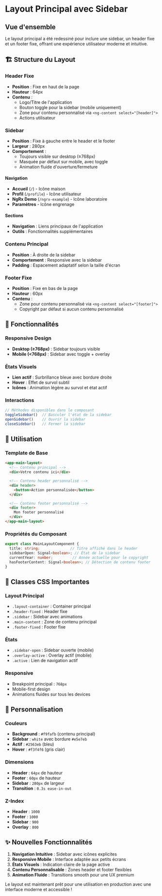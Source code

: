 # Layout Principal avec Sidebar

## Vue d'ensemble
Le layout principal a été redessiné pour inclure une sidebar, un header fixe et un footer fixe, offrant une expérience utilisateur moderne et intuitive.

## 🏗️ Structure du Layout

### Header Fixe
- **Position** : Fixe en haut de la page
- **Hauteur** : 64px
- **Contenu** :
  - Logo/Titre de l'application
  - Bouton toggle pour la sidebar (mobile uniquement)
  - Zone pour contenu personnalisé via `<ng-content select="[header]">`
  - Actions utilisateur

### Sidebar
- **Position** : Fixe à gauche entre le header et le footer
- **Largeur** : 280px
- **Comportement** :
  - Toujours visible sur desktop (≥768px)
  - Masquée par défaut sur mobile, avec toggle
  - Animation fluide d'ouverture/fermeture

#### Navigation
- **Accueil** (`/`) - Icône maison
- **Profil** (`/profile`) - Icône utilisateur
- **NgRx Demo** (`/ngrx-example`) - Icône laboratoire
- **Paramètres** - Icône engrenage

#### Sections
- **Navigation** : Liens principaux de l'application
- **Outils** : Fonctionnalités supplémentaires

### Contenu Principal
- **Position** : À droite de la sidebar
- **Comportement** : Responsive avec la sidebar
- **Padding** : Espacement adaptatif selon la taille d'écran

### Footer Fixe
- **Position** : Fixe en bas de la page
- **Hauteur** : 60px
- **Contenu** :
  - Zone pour contenu personnalisé via `<ng-content select="[footer]">`
  - Copyright par défaut si aucun contenu personnalisé

## 🎨 Fonctionnalités

### Responsive Design
- **Desktop (≥768px)** : Sidebar toujours visible
- **Mobile (<768px)** : Sidebar avec toggle + overlay

### États Visuels
- **Lien actif** : Surbrillance bleue avec bordure droite
- **Hover** : Effet de survol subtil
- **Icônes** : Animation légère au survol et état actif

### Interactions
```typescript
// Méthodes disponibles dans le composant
toggleSidebar()  // Basculer l'état de la sidebar
openSidebar()    // Ouvrir la sidebar
closeSidebar()   // Fermer la sidebar
```

## 📱 Utilisation

### Template de Base
```html
<app-main-layout>
  <!-- Contenu principal -->
  <div>Votre contenu ici</div>

  <!-- Contenu header personnalisé -->
  <div header>
    <button>Action personnalisée</button>
  </div>

  <!-- Contenu footer personnalisé -->
  <div footer>
    Mon footer personnalisé
  </div>
</app-main-layout>
```

### Propriétés du Composant
```typescript
export class MainLayoutComponent {
  title: string;              // Titre affiché dans le header
  sidebarOpen: Signal<boolean>; // État de la sidebar
  currentYear: number;         // Année actuelle pour le copyright
  hasFooterContent: Signal<boolean>; // Détection de contenu footer
}
```

## 🎯 Classes CSS Importantes

### Layout Principal
- `.layout-container` : Container principal
- `.header-fixed` : Header fixe
- `.sidebar` : Sidebar avec animations
- `.main-content` : Zone de contenu principal
- `.footer-fixed` : Footer fixe

### États
- `.sidebar-open` : Sidebar ouverte (mobile)
- `.overlay-active` : Overlay actif (mobile)
- `.active` : Lien de navigation actif

### Responsive
- Breakpoint principal : `768px`
- Mobile-first design
- Animations fluides sur tous les devices

## 🔧 Personnalisation

### Couleurs
- **Background** : `#f9fafb` (contenu principal)
- **Sidebar** : `white` avec bordure `#e5e7eb`
- **Actif** : `#2563eb` (bleu)
- **Hover** : `#f3f4f6` (gris clair)

### Dimensions
- **Header** : `64px` de hauteur
- **Footer** : `60px` de hauteur
- **Sidebar** : `280px` de largeur
- **Transition** : `0.3s ease-in-out`

### Z-Index
- **Header** : `1000`
- **Footer** : `1000`
- **Sidebar** : `900`
- **Overlay** : `800`

## ✨ Nouvelles Fonctionnalités

1. **Navigation Intuitive** : Sidebar avec icônes explicites
2. **Responsive Mobile** : Interface adaptée aux petits écrans
3. **États Visuels** : Indication claire de la page active
4. **Contenu Personnalisable** : Zones header et footer flexibles
5. **Animation Fluide** : Transitions smooth pour une UX premium

Le layout est maintenant prêt pour une utilisation en production avec une interface moderne et accessible !
